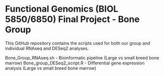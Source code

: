 # Functional Genomics (BIOL 5850/6850) Final Project - Bone Group

This GitHub repository contains the scripts used for both our group and individual RNAseq and DESeq2 analyses.

Bone_Group_RNAseq.sh - Bioinformatic pipeline (Large vs small breed bone marrow)
Bone_group_DESeq2_script.R - Differential gene expression analysis (Large vs small breed bone marrow)
